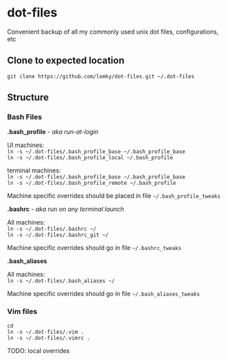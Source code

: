 # dot-files
Convenient backup of all my commonly used unix dot files, configurations, etc

## Clone to expected location

`git clone https://github.com/lomky/dot-files.git ~/.dot-files`  

## Structure

### Bash Files

**.bash_profile** - _aka run-at-login_

UI machines:  
`ln -s ~/.dot-files/.bash_profile_base ~/.bash_profile_base`  
`ln -s ~/.dot-files/.bash_profile_local ~/.bash_profile`  

terminal machines:  
`ln -s ~/.dot-files/.bash_profile_base ~/.bash_profile_base`  
`ln -s ~/.dot-files/.bash_profile_remote ~/.bash_profile`  

Machine specific overrides should be placed in file `~/.bash_profile_tweaks`

**.bashrc** - _aka run on any terminal launch_

All machines:  
`ln -s ~/.dot-files/.bashrc ~/`  
`ln -s ~/.dot-files/.bashrc_git ~/`  

Machine specific overrides should go in file `~/.bashrc_tweaks`

**.bash_aliases** 

All machines:  
`ln -s ~/.dot-files/.bash_aliases ~/`  

Machine specific overrides should go in file `~/.bash_aliases_tweaks`

### Vim files

`cd`  
`ln -s ~/.dot-files/.vim .`  
`ln -s ~/.dot-files/.vimrc .`  

TODO: local overrides
